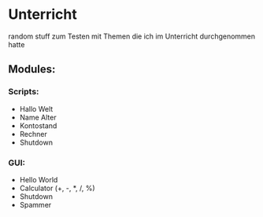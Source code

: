 # Unterricht
random stuff zum Testen mit Themen die ich im Unterricht durchgenommen hatte

## Modules:

### Scripts:
- Hallo Welt
- Name Alter
- Kontostand
- Rechner
- Shutdown
### GUI:
- Hello World
- Calculator (+, -, *, /, %)
- Shutdown
- Spammer
